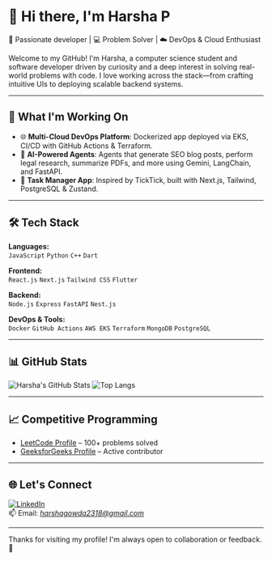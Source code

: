# 👋 Hi there, I'm Harsha P

🎯 Passionate developer | 💻 Problem Solver | ☁️ DevOps & Cloud Enthusiast

Welcome to my GitHub! I'm Harsha, a computer science student and software developer driven by curiosity and a deep interest in solving real-world problems with code. I love working across the stack—from crafting intuitive UIs to deploying scalable backend systems.

---

## 🚀 What I'm Working On

- 🌐 **Multi-Cloud DevOps Platform**: Dockerized app deployed via EKS, CI/CD with GitHub Actions & Terraform.
- 🤖 **AI-Powered Agents**: Agents that generate SEO blog posts, perform legal research, summarize PDFs, and more using Gemini, LangChain, and FastAPI.
- 📱 **Task Manager App**: Inspired by TickTick, built with Next.js, Tailwind, PostgreSQL & Zustand.

---

## 🛠 Tech Stack

**Languages:**  
`JavaScript` `Python` `C++` `Dart`

**Frontend:**  
`React.js` `Next.js` `Tailwind CSS` `Flutter`

**Backend:**  
`Node.js` `Express` `FastAPI` `Nest.js`

**DevOps & Tools:**  
`Docker` `GitHub Actions` `AWS EKS` `Terraform` `MongoDB` `PostgreSQL`

---

## 📊 GitHub Stats

![Harsha's GitHub Stats](https://github-readme-stats.vercel.app/api?username=Harsha2318&show_icons=true&theme=github_dark)
![Top Langs](https://github-readme-stats.vercel.app/api/top-langs/?username=Harsha2318&layout=compact&theme=github_dark)

---

## 📈 Competitive Programming

- [LeetCode Profile](https://leetcode.com/u/Harsha2318/) – 100+ problems solved  
- [GeeksforGeeks Profile](https://www.geeksforgeeks.org/user/harsha2318/) – Active contributor

---

## 🌐 Let's Connect

[![LinkedIn](https://img.shields.io/badge/-LinkedIn-blue?logo=linkedin)](https://www.linkedin.com/in/harsha-p-b02775250)  
📫 Email: *harshagowda2318@gmail.com*

---

Thanks for visiting my profile! I'm always open to collaboration or feedback. 🚀
